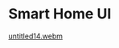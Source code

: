 # Smart Home UI

[untitled14.webm](https://github.com/user-attachments/assets/486434f5-1045-4f81-b8fb-45584f1be1b1)
